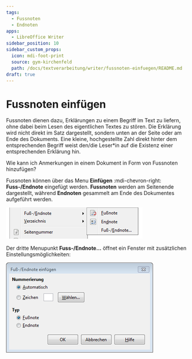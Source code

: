 ```yaml
---
tags:
  - Fussnoten
  - Endnoten
apps:
  - LibreOffice Writer
sidebar_position: 10
sidebar_custom_props:
  icon: mdi-foot-print
  source: gym-kirchenfeld
  path: /docs/textverarbeitung/writer/fussnoten-einfuegen/README.md
draft: true
---
```


# Fussnoten einfügen



Fussnoten dienen dazu, Erklärungen zu einem Begriff im Text zu liefern, ohne dabei beim Lesen des eigentlichen Textes zu stören. Die Erklärung wird nicht direkt im Satz dargestellt, sondern unten an der Seite oder am Ende des Dokuments. Eine kleine, hochgestellte Zahl direkt hinter dem entsprechenden Begriff weist den/die Leser*in auf die Existenz einer entsprechenden Erklärung hin.

Wie kann ich Anmerkungen in einem Dokument in Form von Fussnoten hinzufügen?


Fussnoten können über das Menu __Einfügen__ :mdi-chevron-right: __Fuss-/Endnote__ eingefügt werden. **Fussnoten** werden am Seitenende dargestellt, während **Endnoten** gesammelt am Ende des Dokumentes aufgeführt werden.

![Fussnoten einfügen über Menu](./images/fussnoten-einfuegen.lo.png)

Der dritte Menupunkt __Fuss-/Endnote…__ öffnet ein Fenster mit zusätzlichen Einstellungsmöglichkeiten:

![Zusatzliche Optionen zur Nummerierung der Fussnoten](./images/fussnoten-optionen.lo.png)
